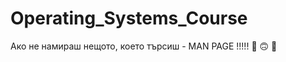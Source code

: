 # Operating_Systems_Course



Ако не намираш нещото, което търсиш - MAN PAGE !!!!! :slightly_smiling_face: :upside_down_face: :slightly_smiling_face:
